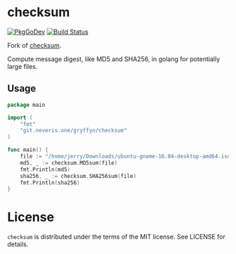 checksum
==
[![PkgGoDev](https://pkg.go.dev/badge/git.neveris.one/gryffyn/checksum)](https://pkg.go.dev/git.neveris.one/gryffyn/checksum)
[![Build Status](https://ci.neveris.one/api/badges/gryffyn/checksum/status.svg)](https://ci.neveris.one/gryffyn/checksum)

Fork of [checksum](https://github.com/codingsince1985/checksum).

Compute message digest, like MD5 and SHA256, in golang for potentially large files.

Usage
--
```go
package main

import (
	"fmt"
	"git.neveris.one/gryffyn/checksum"
)

func main() {
	file := "/home/jerry/Downloads/ubuntu-gnome-16.04-desktop-amd64.iso"
	md5, _ := checksum.MD5sum(file)
	fmt.Println(md5)
	sha256, _ := checksum.SHA256sum(file)
	fmt.Println(sha256)
}
```

License
==
`checksum` is distributed under the terms of the MIT license. See LICENSE for details.
